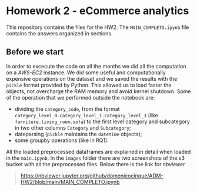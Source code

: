 # Homework 2 - eCommerce analytics

This repository contains the files for the HW2. The `MAIN_COMPLETO.ipynb` file contains the answers organized in sections.
## Before we start
In order to excecute the code on all the months we did all the computation on a *AWS-EC2* instance. We did some useful and computationally expensive operations on the dataset and we saved the results with the `pickle` format provided by Python. This allowed us to load faster the objects, not overcharge the RAM memory and avoid kernel shutdown. Some of the operation that we performed outside the notebook are:
- dividing the `category_code`, from the format `category_level_0.category_level_1.category_level_3` (like `furniture.living_room.sofa`) to the first level category and subcategory in two other columns `Category` and `Subcategory`;
- dateparsing (`pickle` maintains the `datetime` objects);
- some groupby operations (like in RQ1).

All the loaded preprocessed dataframes are explained in detail when loaded in the `main.ipynb`. In the `images` folder there are two screenshots of the s3 bucket with all the preprocessed files. Below there is the link for *nbviewer*

> https://nbviewer.jupyter.org/github/domenicocinque/ADM-HW2/blob/main/MAIN_COMPLETO.ipynb
